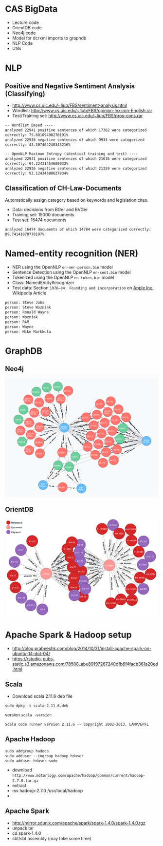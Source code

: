 # CAS BigData
* Lecture code
* OrientDB code
* Neo4j code
* Model for dcrxml imports to graphdb
* NLP Code
* Utils 

# NLP
## Positive and Negative Sentiment Analysis (Classifying)

* http://www.cs.uic.edu/~liub/FBS/sentiment-analysis.html
* Wordlist: http://www.cs.uic.edu/~liub/FBS/opinion-lexicon-English.rar
* Test/Training set: http://www.cs.uic.edu/~liub/FBS/pros-cons.rar

```
-- Wordlist Based ----
analyzed 22941 positive sentences of which 17362 were categorized correctly: 75.68109498278191%
analyzed 22936 negative sentences of which 9933 were categorized correctly: 43.307464248343216%
```

```
-- OpenNLP Maximum Entropy (identical training and test) ----
analyzed 22941 positive sentences of which 21616 were categorized correctly: 94.22431454600932%
analyzed 22936 negative sentences of which 21359 were categorized correctly: 93.12434600627834%
```

## Classification of CH-Law-Documents
Automatically assign category based on keywords and legislation cites.

* Data: decisions from BGer and BVGer
* Training set: 15000 documents
* Test set: 16474 documents

```
analyzed 16474 documents of which 14784 were categorized correctly: 89.74141070778197%
```

# Named-entity recognition (NER)
* NER using the OpenNLP `en-ner-person.bin` model
* Sentence Detection using the OpenNLP `en-sent.bin` model
* Tokenized using the OpenNLP `en-token.bin` model
* Class: NamedEntityRecognizer
* Test data: Section `1976–84: Founding and incorporation` on [Apple Inc.](https://en.wikipedia.org/wiki/Apple_Inc.) Wikipedia Article

```
person: Steve Jobs
person: Steve Wozniak
person: Ronald Wayne
person: Wozniak
person: RAM
person: Wayne
person: Mike Markkula
```

# GraphDB
## Neo4j
![Neo4j Graph](/neo4j/src/main/resources/neo4j-sample.png?raw=true "Neo4j Graph")

## OrientDB
![OrientDB Graph](/orientdb/src/main/resources/orientdb-sample.png?raw=true "OrientDB Graph")

# Apache Spark & Hadoop setup
* http://blog.prabeeshk.com/blog/2014/10/31/install-apache-spark-on-ubuntu-14-dot-04/
* https://rstudio-pubs-static.s3.amazonaws.com/78508_abe89197267240dfb6f4facb361a20ed.html

## Scala
* Download scala 2.11.6 deb file
```
sudo dpkg -i scala-2.11.6.deb
```

version `scala -version`

```
Scala code runner version 2.11.6 -- Copyright 2002-2013, LAMP/EPFL
```

## Apache Hadoop
```
sudo addgroup hadoop
sudo adduser --ingroup hadoop hduser
sudo adduser hduser sudo
```

* download `http://www.motorlogy.com/apache/hadoop/common/current/hadoop-2.7.0.tar.gz`
* extract
* mv hadoop-2.7.0 /usr/local/hadoop 
* 

## Apache Spark
* http://mirror.sdunix.com/apache/spark/spark-1.4.0/spark-1.4.0.tgz 
* unpack tar
* cd spark-1.4.0
* sbt/sbt assembly (may take some time)
